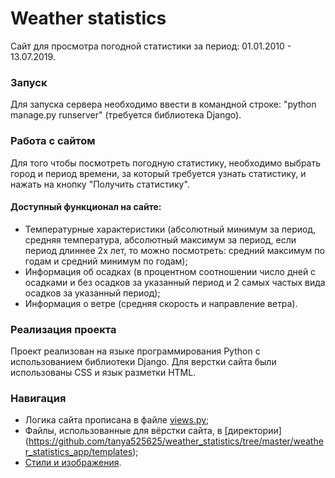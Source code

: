 **Weather statistics** 
=====================
Сайт для просмотра погодной статистики за период: 01.01.2010 - 13.07.2019.
### Запуск
Для запуска сервера необходимо ввести в командной строке: "python manage.py runserver" (требуется библиотека Django).
### Работа с сайтом
Для того чтобы посмотреть погодную статистику, необходимо выбрать город и период времени, за который требуется узнать статистику, и нажать на кнопку "Получить статистику".
#### Доступный функционал на сайте:
* Температурные характеристики (абсолютный минимум за период, средняя температура,  абсолютный максимум за период, если период длиннее 2х лет, то можно посмотреть: средний максимум по годам и средний минимум по годам);
* Информация об осадках (в процентном соотношении число дней с осадками и без осадков за указанный период и 2 самых частых вида осадков за указанный период);
* Информация о ветре (cредняя скорость и направление ветра).
### Реализация проекта
Проект реализован на языке программирования Python с использованием библиотеки Django. Для верстки сайта были использованы CSS и язык разметки HTML.
### Навигация
* Логика сайта прописана в файле [views.py](https://github.com/tanya525625/weather_statistics/blob/master/weather_statistics_app/views.py);
* Файлы, использованные для вёрстки сайта, в [директории]  (https://github.com/tanya525625/weather_statistics/tree/master/weather_statistics_app/templates);
* [Стили и изображения](https://github.com/tanya525625/weather_statistics/tree/master/weather_statistics_app/static).

